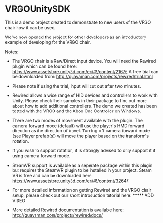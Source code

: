 # VRGOUnitySDK

This is a demo project created to demonstrate to new users of the VRGO chair how it can be used.

We've now opened the project for other developers as an introductory example of developing for the VRGO chair.

Notes:

- The VRGO chair is a Raw/Direct input device. You will need the Rewired plugin which can be found here: https://www.assetstore.unity3d.com/en/#!/content/21676
A free trial can be downloaded from: http://guavaman.com/projects/rewired/trial.html

- Please note if using the trial, input will cut out after two minutes.

- Rewired allows a wide range of HID devices and controllers to work with Unity. Please check their samples in their package to find out more about how to add additional controllers. The demo we created has been tested with the VRGO and the Xbox One Controller on Windows.

- There are two modes of movement available with the plugin. The camera forward mode (default) will use the player's HMD forward direction as the direction of travel. Turning off camera forward mode (see Player prefab(s)) will move the player based on the transform's rotation. 

- If you wish to support rotation, it is strongly advised to only support it if using camera forward mode.

- SteamVR support is available as a seperate package within this plugin but requires the SteamVR plugin to be installed in your project. Steam VR is free and can be downloaded here: https://www.assetstore.unity3d.com/en/#!/content/32647

- For more detailed information on getting Rewired and the VRGO chair setup, please check out our short introduction tutorial here: ***** ADD VIDEO

- More detailed Rewired documentation is available here: http://guavaman.com/projects/rewired/docs/
